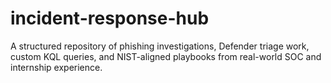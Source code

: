 # incident-response-hub
A structured repository of phishing investigations, Defender triage work, custom KQL queries, and NIST-aligned playbooks from real-world SOC and internship experience.
